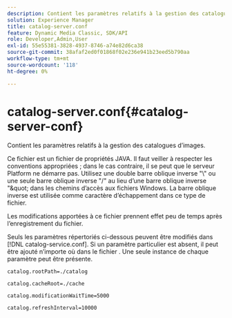 ```yaml
---
description: Contient les paramètres relatifs à la gestion des catalogues d’images.
solution: Experience Manager
title: catalog-server.conf
feature: Dynamic Media Classic, SDK/API
role: Developer,Admin,User
exl-id: 55e55381-3828-4937-8746-a74e82d6ca38
source-git-commit: 38afaf2ed0f01868f02e236e941b23eed5b790aa
workflow-type: tm+mt
source-wordcount: '118'
ht-degree: 0%

---
```


# catalog-server.conf{#catalog-server-conf}

Contient les paramètres relatifs à la gestion des catalogues d’images.

Ce fichier est un fichier de propriétés JAVA. Il faut veiller à respecter les conventions appropriées ; dans le cas contraire, il se peut que le serveur Platform ne démarre pas. Utilisez une double barre oblique inverse &quot;\\&quot; ou une seule barre oblique inverse &quot;/&quot; au lieu d’une barre oblique inverse &quot;\&quot; dans les chemins d’accès aux fichiers Windows. La barre oblique inverse est utilisée comme caractère d’échappement dans ce type de fichier.

Les modifications apportées à ce fichier prennent effet peu de temps après l’enregistrement du fichier.

Seuls les paramètres répertoriés ci-dessous peuvent être modifiés dans [!DNL catalog-service.conf]. Si un paramètre particulier est absent, il peut être ajouté n’importe où dans le fichier . Une seule instance de chaque paramètre peut être présente.

`catalog.rootPath=./catalog`

`catalog.cacheRoot=./cache`

`catalog.modificationWaitTime=5000`

`catalog.refreshInterval=10000`
